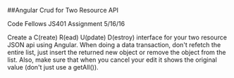 ##Angular Crud for Two Resource API

Code Fellows JS401 Assignment 5/16/16

Create a C(reate) R(ead) U(pdate) D(estroy) interface for your two resource JSON api using Angular. When doing a data transaction, don't refetch the entire list, just insert the returned new object or remove the object from the list. Also, make sure that when you cancel your edit it shows the original value (don't just use a getAll()). 

